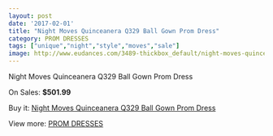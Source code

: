 ```yaml
---
layout: post
date: '2017-02-01'
title: "Night Moves Quinceanera Q329 Ball Gown Prom Dress"
category: PROM DRESSES
tags: ["unique","night","style","moves","sale"]
image: http://www.eudances.com/3489-thickbox_default/night-moves-quinceanera-q329-ball-gown-prom-dress.jpg
---
```

Night Moves Quinceanera Q329 Ball Gown Prom Dress

On Sales: **$501.99**
<a href="https://www.eudances.com/en/prom-dresses/1174-night-moves-quinceanera-q329-ball-gown-prom-dress.html"><amp-img layout="responsive" width="600" height="600" src="//www.eudances.com/3489-thickbox_default/night-moves-quinceanera-q329-ball-gown-prom-dress.jpg" alt="Night Moves Quinceanera Q329 Ball Gown Prom Dress 0" /></a>
<a href="https://www.eudances.com/en/prom-dresses/1174-night-moves-quinceanera-q329-ball-gown-prom-dress.html"><amp-img layout="responsive" width="600" height="600" src="//www.eudances.com/3491-thickbox_default/night-moves-quinceanera-q329-ball-gown-prom-dress.jpg" alt="Night Moves Quinceanera Q329 Ball Gown Prom Dress 1" /></a>
<a href="https://www.eudances.com/en/prom-dresses/1174-night-moves-quinceanera-q329-ball-gown-prom-dress.html"><amp-img layout="responsive" width="600" height="600" src="//www.eudances.com/3490-thickbox_default/night-moves-quinceanera-q329-ball-gown-prom-dress.jpg" alt="Night Moves Quinceanera Q329 Ball Gown Prom Dress 2" /></a>

Buy it: [Night Moves Quinceanera Q329 Ball Gown Prom Dress](https://www.eudances.com/en/prom-dresses/1174-night-moves-quinceanera-q329-ball-gown-prom-dress.html "Night Moves Quinceanera Q329 Ball Gown Prom Dress")

View more: [PROM DRESSES](https://www.eudances.com/en/13-prom-dresses "PROM DRESSES")